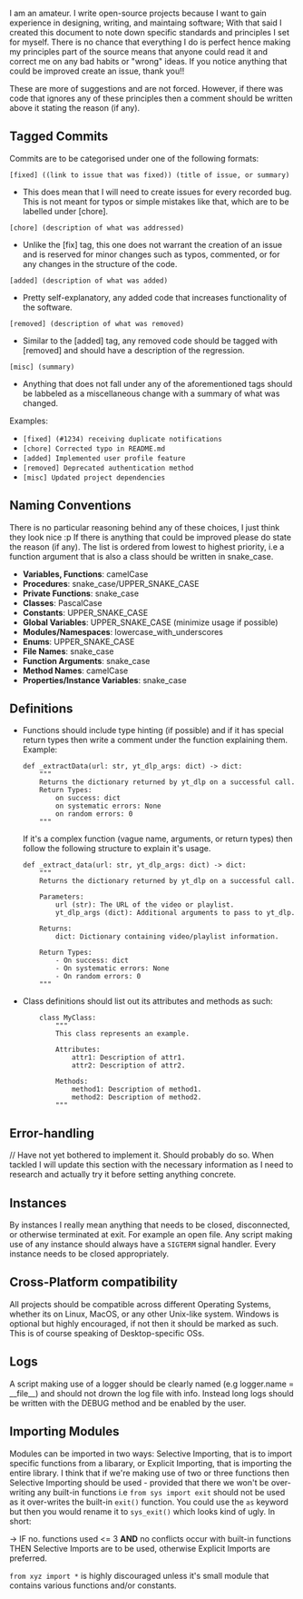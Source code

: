 I am an amateur. I write open-source projects because I want to gain experience in designing, writing, and maintaing software; With that said I created this document to note down specific standards and principles I set for myself. There is no chance that everything I do is perfect hence making my principles part of the source means that anyone could read it and correct me on any bad habits or "wrong" ideas. 
If you notice anything that could be improved create an issue, thank you!!

These are more of suggestions and are not forced. However, if there was code that ignores any of these principles then a comment should be written above it stating the reason (if any). 

## Tagged Commits
Commits are to be categorised under one of the following formats:

`` [fixed] ((link to issue that was fixed)) (title of issue, or summary) ``
* This does mean that I will need to create issues for every recorded bug. This is not meant for typos or simple mistakes like that, which are to be labelled under [chore].

`` [chore] (description of what was addressed) ``
* Unlike the [fix] tag, this one does not warrant the creation of an issue and is reserved for minor changes such as typos, commented, or for any changes in the structure of the code.

`` [added] (description of what was added) ``
* Pretty self-explanatory, any added code that increases functionality of the software.

`` [removed] (description of what was removed) ``
* Similar to the [added] tag, any removed code should be tagged with [removed] and should have a description of the regression.

`` [misc] (summary) ``
* Anything that does not fall under any of the aforementioned tags should be labbeled as a miscellaneous change with a summary of what was changed.

Examples:
- `[fixed] (#1234) receiving duplicate notifications`
- `[chore] Corrected typo in README.md`
- `[added] Implemented user profile feature`
- `[removed] Deprecated authentication method`
- `[misc] Updated project dependencies`

## Naming Conventions
There is no particular reasoning behind any of these choices, I just think they look nice :p If there is anything that could be improved please do state the reason (if any). The list is ordered from lowest to highest priority, i.e a function argument that is also a class should be written in snake_case.

- **Variables, Functions**: camelCase
- **Procedures**: snake_case/UPPER_SNAKE_CASE
- **Private Functions**: snake_case
- **Classes**: PascalCase
- **Constants**: UPPER_SNAKE_CASE
- **Global Variables**: UPPER_SNAKE_CASE (minimize usage if possible)
- **Modules/Namespaces**: lowercase_with_underscores
- **Enums**: UPPER_SNAKE_CASE
- **File Names**: snake_case
- **Function Arguments**: snake_case
- **Method Names**: camelCase
- **Properties/Instance Variables**: snake_case

## Definitions

* Functions should include type hinting (if possible) and if it has special return types then write a comment under the function explaining them. Example:
	```
	def _extractData(url: str, yt_dlp_args: dict) -> dict:
		"""
		Returns the dictionary returned by yt_dlp on a successful call.
		Return Types:
			on success: dict
			on systematic errors: None
			on random errors: 0
		""" 
	```
	
	If it's a complex function (vague name, arguments, or return types) then follow the following structure to explain it's usage.
	```
	def _extract_data(url: str, yt_dlp_args: dict) -> dict:
	    """
	    Returns the dictionary returned by yt_dlp on a successful call.
	    
	    Parameters:
	        url (str): The URL of the video or playlist.
	        yt_dlp_args (dict): Additional arguments to pass to yt_dlp.
	
	    Returns:
	        dict: Dictionary containing video/playlist information.
	
	    Return Types:
	        - On success: dict
	        - On systematic errors: None
	        - On random errors: 0
	    """ 
	```


* Class definitions should list out its attributes and methods as such:
	```
		class MyClass:
			"""
			This class represents an example.
		
			Attributes:
				attr1: Description of attr1.
				attr2: Description of attr2.
		
			Methods:
				method1: Description of method1.
				method2: Description of method2.
			"""
	```

## Error-handling
// Have not yet bothered to implement it. Should probably do so. When tackled I will update this section with the necessary information as I need to research and actually try it before setting anything concrete.

## Instances
By instances I really mean anything that needs to be closed, disconnected, or otherwise terminated at exit. For example an open file. Any script making use of any instance should always have a ``SIGTERM`` signal handler. Every instance needs to be closed appropriately.

## Cross-Platform compatibility
All projects should be compatible across different Operating Systems, whether its on Linux, MacOS, or any other Unix-like system. Windows is optional but highly encouraged, if not then it should be marked as such. This is of course speaking of Desktop-specific OSs.

## Logs
A script making use of a logger should be clearly named (e.g logger.name = \_\_file\_\_) and should not drown the log file with info. Instead long logs should be written with the DEBUG method and be enabled by the user.

## Importing Modules
Modules can be imported in two ways: Selective Importing, that is to import specific functions from a libarary, or Explicit Importing, that is importing the entire library. I think that if we're making use of two or three functions then Selective Importing should be used - provided that there we won't be over-writing any built-in functions i.e ```from sys import exit``` should not be used as it over-writes the built-in ```exit()``` function. You could use the ```as``` keyword but then you would rename it to ```sys_exit()``` which looks kind of ugly. In short:

-> IF no. functions used <= 3 **AND** no conflicts occur with built-in functions THEN Selective Imports are to be used, otherwise Explicit Imports are preferred.

```from xyz import *``` is highly discouraged unless it's small module that contains various functions and/or constants.
